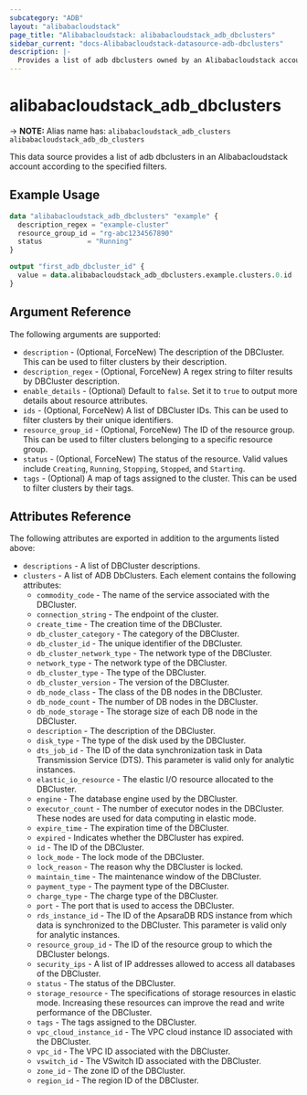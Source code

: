 ```yaml
---
subcategory: "ADB"
layout: "alibabacloudstack"
page_title: "Alibabacloudstack: alibabacloudstack_adb_dbclusters"
sidebar_current: "docs-Alibabacloudstack-datasource-adb-dbclusters"
description: |- 
  Provides a list of adb dbclusters owned by an Alibabacloudstack account.
---
```


# alibabacloudstack_adb_dbclusters
-> **NOTE:** Alias name has: `alibabacloudstack_adb_clusters` `alibabacloudstack_adb_db_clusters`

This data source provides a list of adb dbclusters in an Alibabacloudstack account according to the specified filters.

## Example Usage

```terraform
data "alibabacloudstack_adb_dbclusters" "example" {
  description_regex = "example-cluster"
  resource_group_id = "rg-abc1234567890"
  status           = "Running"
}

output "first_adb_dbcluster_id" {
  value = data.alibabacloudstack_adb_dbclusters.example.clusters.0.id
}
```

## Argument Reference

The following arguments are supported:

* `description` - (Optional, ForceNew) The description of the DBCluster. This can be used to filter clusters by their description.
* `description_regex` - (Optional, ForceNew) A regex string to filter results by DBCluster description.
* `enable_details` - (Optional) Default to `false`. Set it to `true` to output more details about resource attributes.
* `ids` - (Optional, ForceNew) A list of DBCluster IDs. This can be used to filter clusters by their unique identifiers.
* `resource_group_id` - (Optional, ForceNew) The ID of the resource group. This can be used to filter clusters belonging to a specific resource group.
* `status` - (Optional, ForceNew) The status of the resource. Valid values include `Creating`, `Running`, `Stopping`, `Stopped`, and `Starting`.
* `tags` - (Optional) A map of tags assigned to the cluster. This can be used to filter clusters by their tags.

## Attributes Reference

The following attributes are exported in addition to the arguments listed above:

* `descriptions` - A list of DBCluster descriptions.
* `clusters` - A list of ADB DbClusters. Each element contains the following attributes:
  * `commodity_code` - The name of the service associated with the DBCluster.
  * `connection_string` - The endpoint of the cluster.
  * `create_time` - The creation time of the DBCluster.
  * `db_cluster_category` - The category of the DBCluster.
  * `db_cluster_id` - The unique identifier of the DBCluster.
  * `db_cluster_network_type` - The network type of the DBCluster.
  * `network_type` - The network type of the DBCluster.
  * `db_cluster_type` - The type of the DBCluster.
  * `db_cluster_version` - The version of the DBCluster.
  * `db_node_class` - The class of the DB nodes in the DBCluster.
  * `db_node_count` - The number of DB nodes in the DBCluster.
  * `db_node_storage` - The storage size of each DB node in the DBCluster.
  * `description` - The description of the DBCluster.
  * `disk_type` - The type of the disk used by the DBCluster.
  * `dts_job_id` - The ID of the data synchronization task in Data Transmission Service (DTS). This parameter is valid only for analytic instances.
  * `elastic_io_resource` - The elastic I/O resource allocated to the DBCluster.
  * `engine` - The database engine used by the DBCluster.
  * `executor_count` - The number of executor nodes in the DBCluster. These nodes are used for data computing in elastic mode.
  * `expire_time` - The expiration time of the DBCluster.
  * `expired` - Indicates whether the DBCluster has expired.
  * `id` - The ID of the DBCluster.
  * `lock_mode` - The lock mode of the DBCluster.
  * `lock_reason` - The reason why the DBCluster is locked.
  * `maintain_time` - The maintenance window of the DBCluster.
  * `payment_type` - The payment type of the DBCluster.
  * `charge_type` - The charge type of the DBCluster.
  * `port` - The port that is used to access the DBCluster.
  * `rds_instance_id` - The ID of the ApsaraDB RDS instance from which data is synchronized to the DBCluster. This parameter is valid only for analytic instances.
  * `resource_group_id` - The ID of the resource group to which the DBCluster belongs.
  * `security_ips` - A list of IP addresses allowed to access all databases of the DBCluster.
  * `status` - The status of the DBCluster.
  * `storage_resource` - The specifications of storage resources in elastic mode. Increasing these resources can improve the read and write performance of the DBCluster.
  * `tags` - The tags assigned to the DBCluster.
  * `vpc_cloud_instance_id` - The VPC cloud instance ID associated with the DBCluster.
  * `vpc_id` - The VPC ID associated with the DBCluster.
  * `vswitch_id` - The VSwitch ID associated with the DBCluster.
  * `zone_id` - The zone ID of the DBCluster.
  * `region_id` - The region ID of the DBCluster.